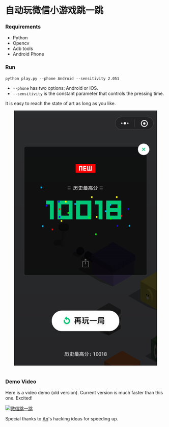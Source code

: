 # 自动玩微信小游戏跳一跳

### Requirements

- Python
- Opencv
- Adb tools
- Android Phone

### Run

	python play.py --phone Android --sensitivity 2.051

- `--phone` has two options: Android or IOS.
- `--sensitivity` is the constant parameter that controls the pressing time.

It is easy to reach the state of art as long as you like.

<div align="center">
<img align="center" src="resource/screen_shot.png" width="450" alt="screen_shot">
</div>
<br/>

### Demo Video

Here is a video demo (old version). Current version is much faster than this one. Excited!

[![微信跳一跳](https://img.youtube.com/vi/MQ0SCnOcjaI/0.jpg)](https://youtu.be/MQ0SCnOcjaI "自动玩微信小游戏跳一跳")

Special thanks to [An](https://github.com/Richard-An)'s hacking ideas for speeding up.

